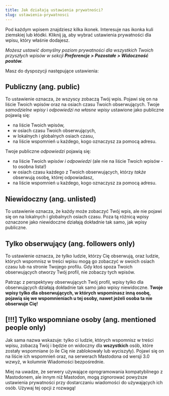 ```yaml
---
title: Jak działają ustawienia prywatności?
slug: ustawienia-prywatnosci
---
```


Pod każdym wpisem znajdziesz kilka ikonek. Interesuje nas ikonka kuli ziemskiej lub kłódki. Kliknij ją, aby wybrać ustawienia prywatności dla wpisu, który właśnie dodajesz.

_Możesz ustawić domyślny poziom prywatności dla wszystkich Twoich przyszłych wpisów w sekcji **Preferencje > Pozostałe > Widoczność postów**._

Masz do dyspozycji następujące ustawienia:

## Publiczny (ang. <span lang="en">public</span>)

To ustawienie oznacza, że wszyscy zobaczą Twój wpis. Pojawi się on na liście Twoich wpisów oraz na osiach czasu Twoich obserwujących. Twoje _samodzielne wpisy_ i _odpowiedzi na własne wpisy_ ustawione jako publiczne pojawią się:

- na liście Twoich wpisów,
- w osiach czasu Twoich obserwujących,
- w lokalnych i globalnych osiach czasu,
- na liście wspomnień u każdego, kogo oznaczysz za pomocą adresu.

Twoje publiczne _odpowiedzi_ pojawią się:

- na liście Twoich _wpisów i odpowiedzi_ (ale nie na liście Twoich wpisów - to osobna lista!)
- w osiach czasu każdego z Twoich obserwujących, którzy _także_ obserwują osobę, której odpowiadasz,
- na liście wspomnień u każdego, kogo oznaczysz za pomocą adresu.

## Niewidoczny (ang. <span lang="en">unlisted</span>)

To ustawienie oznacza, że każdy może zobaczyć Twój wpis, ale nie pojawi się on na lokalnych i globalnych osiach czasu. Poza tą różnicą wpisy oznaczone jako niewidoczne działają dokładnie tak samo, jak wpisy publiczne.

## Tylko obserwujący (ang. <span lang="en">followers only</span>)

To ustawienie oznacza, że tylko ludzie, którzy Cię obserwują, oraz ludzie, których wspomnisz w treści wpisu mogą go zobaczyć w swoich osiach czasu lub na stronie Twojego profilu. Gdy ktoś spoza Twoich obserwujących otworzy Twój profil, nie zobaczy tych wpisów.

Patrząc z perspektywy obserwujących Twój profil, wpisy tylko dla obserwujących działają dokładnie tak samo jako wpisy niewidoczne. **Twoje wpisy tylko dla obserwujących, w których wspominasz inną osobę, pojawią się we wspomnieniach u tej osoby, nawet jeżeli osoba ta nie obserwuje Cię!**

## [!!!] Tylko wspomniane osoby (ang. <span lang="en">mentioned people only</span>)

Jak sama nazwa wskazuje: tylko ci ludzie, których wspomnisz w treści wpisu, zobaczą Twój i będzie on widoczny dla **wszystkich** osób, które zostały wspomniane (o ile Cię nie zablokowały lub wyciszyły). Pojawi się on na liście ich wspomnień oraz, na serwerach Mastodona od wersji 3.0 wzwyż, w kolumnie Wiadomości bezpośrednie.

Miej na uwadze, że serwery używające oprogramowania kompatybilnego z Mastodonem, ale innym niż Mastodon, mogą zignorować powyższe ustawienia prywatności przy dostarczaniu wiadomości do używających ich osób. Używaj tej opcji z rozwagą!
